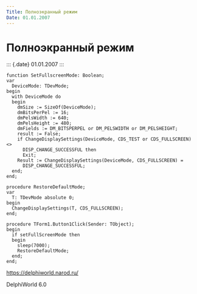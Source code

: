 ```yaml
---
Title: Полноэкранный режим
Date: 01.01.2007
---
```



Полноэкранный режим
===================

::: {.date}
01.01.2007
:::

    function SetFullscreenMode: Boolean;
    var
      DeviceMode: TDevMode;
    begin
      with DeviceMode do
      begin
        dmSize := SizeOf(DeviceMode);
        dmBitsPerPel := 16;
        dmPelsWidth := 640;
        dmPelsHeight := 480;
        dmFields := DM_BITSPERPEL or DM_PELSWIDTH or DM_PELSHEIGHT;
        result := False;
        if ChangeDisplaySettings(DeviceMode, CDS_TEST or CDS_FULLSCREEN) <>
          DISP_CHANGE_SUCCESSFUL then
          Exit;
        Result := ChangeDisplaySettings(DeviceMode, CDS_FULLSCREEN) =
          DISP_CHANGE_SUCCESSFUL;
      end;
    end;
     
    procedure RestoreDefaultMode;
    var
      T: TDevMode absolute 0;
    begin
      ChangeDisplaySettings(T, CDS_FULLSCREEN);
    end;
     
    procedure TForm1.Button1Click(Sender: TObject);
    begin
      if setFullScreenMode then
      begin
        sleep(7000);
        RestoreDefaultMode;
      end;
    end;

<https://delphiworld.narod.ru/>

DelphiWorld 6.0
